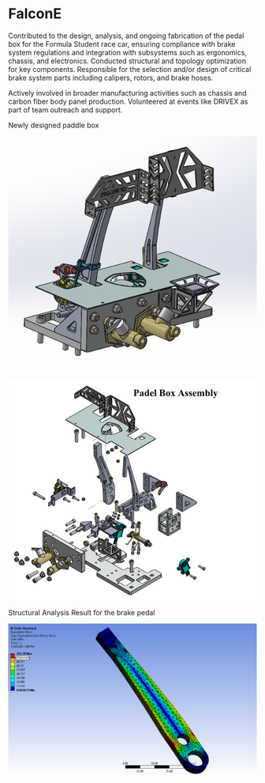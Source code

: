 # FalconE

Contributed to the design, analysis, and ongoing fabrication of the pedal box for the Formula Student race car, ensuring compliance with brake system regulations and integration with subsystems such as ergonomics, chassis, and electronics. Conducted structural and topology optimization for key components.
Responsible for the selection and/or design of critical brake system parts including calipers, rotors, and brake hoses.

Actively involved in broader manufacturing activities such as chassis and carbon fiber body panel production. Volunteered at events like DRIVEX as part of team outreach and support.


Newly designed paddle box 

![image alt](https://github.com/Chalangana/FalconE/blob/20b2964c3e47952df4146f13a6e93305b1a858b7/Screenshot%202025-07-16%20194034.png)

![image alt](https://github.com/Chalangana/FalconE/blob/64d09a47c8530cd9c0f03ce8954b232594fcbbb3/Screenshot%202025-07-16%20200646.png)

Structural Analysis Result for the brake pedal

![image alt](https://github.com/Chalangana/FalconE/blob/1f47512585e71153f05fb252d95b8e033c3cbd7f/Screenshot%202025-01-20%20130025.png)
